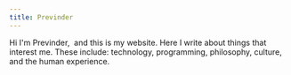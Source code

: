 ```yaml
---
title: Previnder
---
```


<p class="home-intro-p1">
<span class="">Hi I'm Previnder,</span><span>&nbsp; and this is my
website. Here I write about things that interest me. These include: technology,
programming, philosophy, culture, and the human experience.  </span>
</p>
